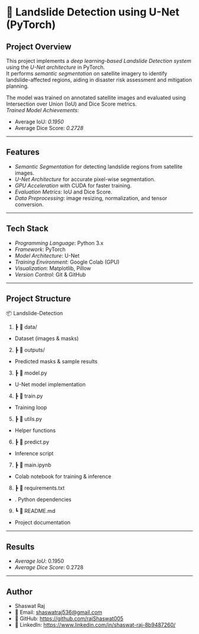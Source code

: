 # 🌋 Landslide Detection using U-Net (PyTorch)

##  Project Overview
This project implements a *deep learning-based Landslide Detection system* using the *U-Net architecture* in PyTorch.  
It performs *semantic segmentation* on satellite imagery to identify landslide-affected regions, aiding in disaster risk assessment and mitigation planning.  

The model was trained on annotated satellite images and evaluated using Intersection over Union (IoU) and Dice Score metrics.  
*Trained Model Achievements*:  
- Average IoU: *0.1950*  
- Average Dice Score: *0.2728*  

---

##  Features
- *Semantic Segmentation* for detecting landslide regions from satellite images.
- *U-Net Architecture* for accurate pixel-wise segmentation.
- *GPU Acceleration* with CUDA for faster training.
- *Evaluation Metrics*: IoU and Dice Score.
- *Data Preprocessing*: image resizing, normalization, and tensor conversion.

---

## Tech Stack
- *Programming Language*: Python 3.x
- *Framework*: PyTorch
- *Model Architecture*: U-Net
- *Training Environment*: Google Colab (GPU)
- *Visualization*: Matplotlib, Pillow
- *Version Control*: Git & GitHub

---

## Project Structure
📦 Landslide-Detection
1. ┣ 📂 data/
  -  Dataset (images & masks)
2. ┣ 📂 outputs/
  - Predicted masks & sample results
3. ┣ 📜 model.py
  - U-Net model implementation
4. ┣ 📜 train.py
  -  Training loop
5. ┣ 📜 utils.py             
  - Helper functions
6. ┣ 📜 predict.py
  - Inference script
7. ┣ 📜 main.ipynb
  - Colab notebook for training & inference
8. ┣ 📜 requirements.txt
  - . Python dependencies
9. ┗ 📜 README.md
  - Project documentation


---

## Results
-	*Average IoU*: 0.1950
-	*Average Dice Score*: 0.2728

---
## Author
- Shaswat Raj
- 📧 Email: shaswatraj536@gmail.com
- 🔗 GitHub: https://github.com/rajShaswat005
- 💼 LinkedIn: https://www.linkedin.com/in/shaswat-raj-8b9487260/
